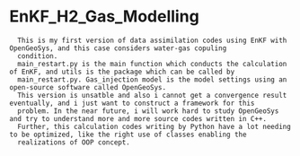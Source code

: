 # EnKF_H2_Gas_Modelling


      This is my first version of data assimilation codes using EnKF with OpenGeoSys, and this case considers water-gas copuling     
      condition.
      main_restart.py is the main function which conducts the calculation of EnKF, and utils is the package which can be called by 
      main_restart.py. Gas_injection model is the model settings using an open-source software called OpenGeoSys.
      This version is unsatble and also i cannot get a convergence result eventually, and i just want to construct a framework for this 
      problem. In the near future, i will work hard to study OpenGeoSys and try to understand more and more source codes written in C++.
      Further, this calculation codes writing by Python have a lot needing to be optimized, like the right use of classes enabling the  
      realizations of OOP concept. 
